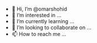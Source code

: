 - 👋 Hi, I’m @omarshohid
- 👀 I’m interested in ...
- 🌱 I’m currently learning ...
- 💞️ I’m looking to collaborate on ...
- 📫 How to reach me ...

<!---
omarshohid/omarshohid is a ✨ special ✨ repository because its `README.md` (this file) appears on your GitHub profile.
You can click the Preview link to take a look at your changes.
--->
